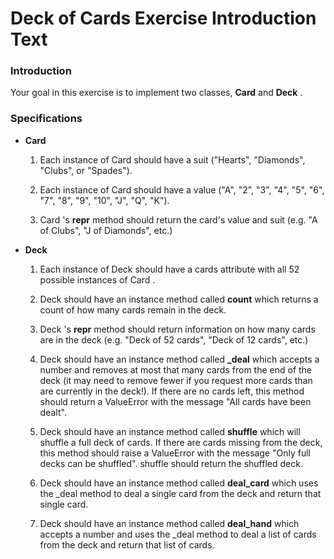 # Deck of Cards Exercise Introduction Text

### Introduction

Your goal in this exercise is to implement two classes, **Card**  and **Deck** .

### Specifications

- **Card**

   1. Each instance of Card  should have a suit ("Hearts", "Diamonds", "Clubs", or "Spades").

   2. Each instance of Card  should have a value ("A", "2", "3", "4", "5", "6", "7", "8", "9", "10", "J", "Q", "K").

   3. Card 's __repr__  method should return the card's value and suit (e.g. "A of Clubs", "J of Diamonds", etc.)

- **Deck**

   1. Each instance of Deck  should have a cards attribute with all 52 possible instances of Card .
   
   2. Deck  should have an instance method called **count**  which returns a count of how many cards remain in the deck.
   
   3. Deck 's __repr__  method should return information on how many cards are in the deck (e.g. "Deck of 52 cards", "Deck of 12 cards", etc.)
   
   4. Deck  should have an instance method called **_deal**  which accepts a number and removes at most that many cards from the end of the deck (it may need to remove fewer if you request more cards than are currently in the deck!). If there are no cards left, this method should return a ValueError  with the message "All cards have been dealt".
   
   5. Deck  should have an instance method called **shuffle**  which will shuffle a full deck of cards. If there are cards missing from the deck, this method should raise a ValueError  with the message "Only full decks can be shuffled". shuffle should return the shuffled deck.
   
   6. Deck  should have an instance method called **deal_card**  which uses the _deal  method to deal a single card from the deck and return that single card.
   
   7. Deck  should have an instance method called **deal_hand**  which accepts a number and uses the _deal  method to deal a list of cards from the deck and return that list of cards.